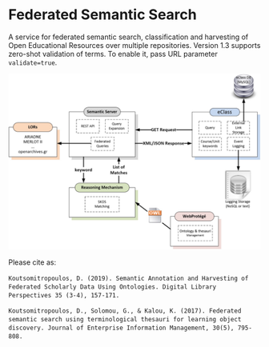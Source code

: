 # Federated Semantic Search
A service for federated semantic search, classification and harvesting of Open Educational Resources over multiple repositories.
Version 1.3 supports zero-shot validation of terms. To enable it, pass URL parameter `validate=true`.

![Alt text](images/figure.jpg?raw=true "The architecture of the Federated Semantic Search framework")

Please cite as:

`Koutsomitropoulos, D. (2019). Semantic Annotation and Harvesting of Federated Scholarly Data Using Ontologies. Digital Library Perspectives 35 (3-4), 157-171.`

`Koutsomitropoulos, D., Solomou, G., & Kalou, K. (2017). Federated semantic search using terminological thesauri for learning object discovery. Journal of Enterprise Information Management, 30(5), 795-808.`

